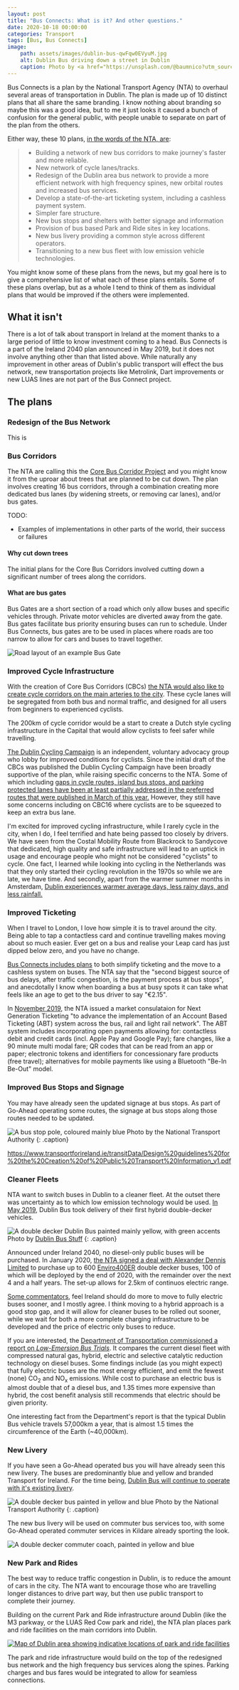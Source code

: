 ```yaml
---
layout: post
title: "Bus Connects: What is it? And other questions."
date: 2020-10-18 00:00:00
categories: Transport
tags: [Bus, Bus Connects]
image:
    path: assets/images/dublin-bus-qwFqw0EVyuM.jpg
    alt: Dublin Bus driving down a street in Dublin
    caption: Photo by <a href="https://unsplash.com/@baumnico?utm_source=unsplash&utm_medium=referral&utm_content=creditCopyText">Nico Baum</a> on <a href="https://unsplash.com/s/photos/dublin-bus?utm_source=unsplash&utm_medium=referral&utm_content=creditCopyText">Unsplash</a>
---
```


Bus Connects is a plan by the National Transport Agency (NTA) to overhaul several areas of transportation in Dublin. The plan is made up of 10 distinct plans that all share the same branding. I know nothing about branding so maybe this was a good idea, but to me it just looks it caused a bunch of confusion for the general public, with people unable to separate on part of the plan from the others.


Either way, these 10 plans, [in the words of the NTA, are](https://busconnects.ie/about/):

> * Building a network of new bus corridors to make journey's faster and more reliable.
> * New network of cycle lanes/tracks.
> * Redesign of the Dublin area bus network to provide a more efficient network with high frequency spines, new orbital routes and increased bus services.
> * Develop a state-of-the-art ticketing system, including a cashless payment system.
> * Simpler fare structure.
> * New bus stops and shelters with better signage and information
> * Provision of bus based Park and Ride sites in key locations.
> * New bus livery providing a common style across different operators.
> * Transitioning to a new bus fleet with low emission vehicle technologies.

You might know some of these plans from the news, but my goal here is to give a comprehensive list of what each of these plans entails. Some of these plans overlap, but as a whole I tend to think of them as individual plans that would be improved if the others were implemented.

## What it isn't

There is a lot of talk about transport in Ireland at the moment thanks to a large period of little to know investment coming to a head. Bus Connects is a part of the Ireland 2040 plan announced in May 2019, but it does not involve anything other than that listed above. While naturally any improvement in other areas of Dublin's public transport will effect the bus network, new transportation projects like Metrolink, Dart improvements or new LUAS lines are not part of the Bus Connect project.

## The plans

### Redesign of the Bus Network
This is 

### Bus Corridors

The NTA are calling this the [Core Bus Corridor Project](https://busconnects.ie/initiatives/core-bus-corridor-project/) and you might know it from the uproar about trees that are planned to be cut down. <!-- Add links to news articles --> The plan involves creating 16 bus corridors, through a combination creating more dedicated bus lanes (by widening streets, or removing car lanes), and/or bus gates.

TODO:

* Examples of implementations in other parts of the world, their success or failures

#### Why cut down trees

The initial plans for the Core Bus Corridors involved cutting down a significant number of trees along the corridors.

#### What are bus gates

Bus Gates are a short section of a road which only allow buses and specific vehicles through. Private motor vehicles are diverted away from the gate. Bus gates facilitate bus priority ensuring buses can run to schedule.
Under Bus Connects, bus gates are to be used in places where roads are too narrow to allow for cars and buses to travel together.

![Road layout of an example Bus Gate](/assets/images/bus-gate.png 'A road layout of an example bus gate')


### Improved Cycle Infrastructure
With the creation of Core Bus Corridors (CBCs) [the NTA would also like to create cycle corridors on the main arteries to the city](https://busconnects.ie/initiatives/on-your-bike/). These cycle lanes will be segregated from both bus and normal traffic, and designed for all users from beginners to experienced cyclists.  

The 200km of cycle corridor would be a start to create a Dutch style cycling infrastructure in the Capital that would allow cyclists to feel safer while travelling.



[The Dublin Cycling Campaign](https://www.dublincycling.com/cycling/who-are-dublin-cycling-campaign) is an independent, voluntary advocacy group who lobby for improved conditions for cyclists. Since the initial draft of the CBCs was published the Dublin Cycling Campaign have been broadly supportive of the plan, while raising specific concerns to the NTA. Some of which including [gaps in cycle routes, island bus stops, and parking protected lanes have been at least partially addressed in the preferred routes that were published in March of this year.](https://www.dublincycling.com/cycling/updated-busconnects-designs-show-promise-cycle-routes-allimproveme) However, they still have some concerns including on CBC16 where cyclists are to be squeezed to keep an extra bus lane.

I'm excited for improved cycling infrastructure, while I rarely cycle in the city, when I do, I feel terrified and hate being passed too closely by drivers. We have seen from the Costal Mobility Route from Blackrock to Sandycove that dedicated, high quality and safe infrastructure will lead to an uptick in usage and encourage people who might not be considered "cyclists" to cycle. One fact, I learned while looking into cycling in the Netherlands was that they only started their cycling revolution in the 1970s so while we are late, we have time. And secondly, apart from the warmer summer months in Amsterdam, [Dublin experiences warmer average days, less rainy days, and less rainfall.](https://weather-averages.co.uk/compare-climate/dublin%2C-ireland/amsterdam%2C-netherlands)

### Improved Ticketing

When I travel to London, I love how simple it is to travel around the city. Being able to tap a contactless card and continue travelling makes moving about so much easier. Ever get on a bus and realise your Leap card has just dipped below zero, and you have no change.

[Bus Connects includes plans](https://busconnects.ie/initiatives/just-the-ticket/) to both simplify ticketing and the move to a cashless system on buses. The NTA say that the "second biggest source of bus delays, after traffic congestion, is the payment process at bus stops", and anecdotally I know when boarding a bus at busy spots it can take what feels like an age to get to the bus driver to say "€2.15".

In [November 2019](https://www.thejournal.ie/cashless-payments-on-public-transport-4897407-Nov2019/), the NTA issued a market consulataion for Next Generation Ticketing "to advance the implementation of an Account Based Ticketing (ABT) system across the bus, rail and light rail network". The ABT system includes incorporating open payments allowing for: contactless debit and credit cards (incl. Apple Pay and Google Pay); fare changes, like a 90 minute multi modal fare; QR codes that can be read from an app or paper; electronic tokens and identifiers for concessionary fare products (free travel); alternatives for mobile payments like using a Bluetooth "Be-In Be-Out" model.

### Improved Bus Stops and Signage

You may have already seen the updated signage at bus stops. As part of Go-Ahead operating some routes, the signage at bus stops along those routes needed to be updated.

![A bus stop pole, coloured mainly blue](/assets/images/tfi/tfi-bus-stop-pole-crop.jpg 'New Transport for Ireland Bus Stop')
Photo by the National Transport Authority
{: .caption}

<https://www.transportforireland.ie/transitData/Design%20guidelines%20for%20the%20Creation%20of%20Public%20Transport%20Information_v1.pdf>

### Cleaner Fleets

NTA want to switch buses in Dublin to a cleaner fleet. At the outset there was uncertainty as to which low emission technology would be used. [In May 2019](https://www.irishtimes.com/news/environment/dublin-bus-takes-delivery-of-first-hybrid-double-decker-vehicles-1.3899918), Dublin Bus took delivery of their first hybrid double-decker vehicles.

<!-- TODO get permissions for the below photo http://www.dublinbusstuff.com/PhotoWeek/Hybrids.html-->
![A double decker Dublin Bus painted mainly yellow, with green accents](/assets/images/dublin-bus-hybrid.jpg)
Photo by [Dublin Bus Stuff](http://www.dublinbusstuff.com)
{: .caption}

Announced under Ireland 2040, no diesel-only public buses will be purchased. In January 2020, [the NTA signed a deal with Alexander Dennis Limited](https://www.irishtimes.com/news/ireland/irish-news/ireland-to-get-its-first-zero-emission-diesel-electric-hybrid-buses-1.4156856) to purchase up to 600 [Enviro400ER](https://www.alexander-dennis.com/products/double-deck-buses-2-axle/enviro400er/) double decker buses, 100 of which will be deployed by the end of 2020, with the remainder over the next 4 and a half years. The set-up allows for 2.5km of continuos electric range.

[Some commentators](https://electrek.co/2020/02/27/ireland-buys-600-hybrid-buses-why-not-fully-electric/), feel Ireland should do more to move to fully electric buses sooner, and I mostly agree. I think moving to a hybrid approach is a good stop gap, and it will allow for cleaner buses to be rolled out sooner, while we wait for both a more complete charging infrastructure to be developed and the price of electric only buses to reduce.

If you are interested, the [Department of Transportation commissioned a report on *Low-Emersion Bus Trials*](https://www.gov.ie/en/publication/7251e2-low-emission-bus-trials-report/). It compares the current diesel fleet with compressed natural gas, hybrid, electric and selective catalytic reduction technology on diesel buses. Some findings include (as you might expect) that fully electric buses are the most energy efficient, and emit the fewest (none) CO<sub>2</sub> and NO<sub>x</sub> emissions. While cost to purchase an electric bus is almost double that of a diesel bus, and 1.35 times more expensive than hybrid, the cost benefit analysis still recommends that electric should be given priority.

One interesting fact from the Department's report is that the typical Dublin Bus vehicle travels 57,000km a year, that is almost 1.5 times the circumference of the Earth (~40,000km).

### New Livery

If you have seen a Go-Ahead operated bus you will have already seen this new livery. The buses are predominantly blue and yellow and branded Transport for Ireland. For the time being, [Dublin Bus will continue to operate with it's existing livery](https://www.nationaltransport.ie/news/customer-notice-about-new-bus-service-175-from-citywest-to-ucd/).

![A double decker bus painted in yellow and blue](/assets/images/tfi/tfi-new-bus-livery.jpg 'New Transport for Ireland Bus Livery ')
Photo by the National Transport Authority
{: .caption}

<!-- TODO: Learn more about NTA privatisation" -->

The new bus livery will be used on commuter bus services too, with some Go-Ahead operated commuter services in Kildare already sporting the look.

![A double decker commuter coach, painted in yellow and blue](/assets/images/go-ahead-commuter-bus.jpg 'Go-Ahead operated commuter bus')

### New Park and Rides

The best way to reduce traffic congestion in Dublin, is to reduce the amount of cars in the city. The NTA want to encourage those who are travelling longer distances to drive part way, but then use public transport to complete their journey.

Building on the current Park and Ride infrastructure around Dublin (like the M3 parkway, or the LUAS Red Cow park and ride), the NTA plan places park and ride facilities on the main corridors into Dublin.

[![Map of Dublin area showing indicative locations of park and ride facilities](/assets/images/indicative-locations-of-park-ride-facilities.png)](/assets/images/indicative-locations-of-park-ride-facilities.png)

The park and ride infrastructure would build on the top of the redesigned bus network and the high frequency bus services along the spines. Parking charges and bus fares would be integrated to allow for seamless connections.